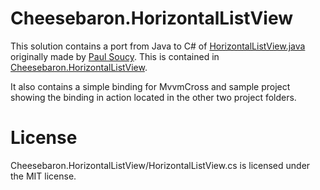 Cheesebaron.HorizontalListView
==============================

This solution contains a port from Java to C# of [HorizontalListView.java](https://github.com/dinocore1/DevsmartLib-Android/blob/master/devsmartlib/src/com/devsmart/android/ui/HorizontalListView.java "HorizontalListView")
originally made by [Paul Soucy](https://github.com/dinocore1). This is contained in [Cheesebaron.HorizontalListView](https://github.com/Cheesebaron/Cheesebaron.HorizontalListView/tree/master/Cheesebaron.HorizontalListView).

It also contains a simple binding for MvvmCross and sample project showing the binding in action located in the other two project folders.

License
=======
Cheesebaron.HorizontalListView/HorizontalListView.cs is licensed under the MIT license.